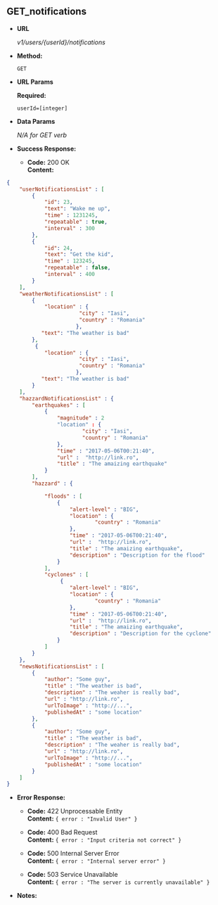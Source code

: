**GET_notifications**
----
  

* **URL**

  _v1/users/{userId}/notifications_

* **Method:**
  
  `GET` 
  
*  **URL Params**

   **Required:**
 
   `userId=[integer]`


* **Data Params**

  _N/A for GET verb_

* **Success Response:** 

  * **Code:** 200 OK <br />
    **Content:** 
```json
{
    "userNotificationsList" : [
        {
            "id": 23,
            "text": "Wake me up",
            "time" : 1231245,
            "repeatable" : true,
            "interval" : 300
        },
        {
            "id": 24,
            "text": "Get the kid",
            "time" : 123245,
            "repeatable" : false,
            "interval" : 400
        }
    ],
    "weatherNotificationsList" : [
        {
            "location" : {
                       "city" : "Iasi",
                       "country" : "Romania"
                      },
           "text": "The weather is bad"
        },
         {
            "location" : {
                       "city" : "Iasi",
                       "country" : "Romania"
                      },
           "text": "The weather is bad"
        }
    ],
    "hazzardNotificationsList" : {
        "earthquakes" : [
            {
                "magnitude" : 2
                "location" : {
                        "city" : "Iasi",
                        "country" : "Romania"
                },
                "time" : "2017-05-06T00:21:40",
                "url" :  "http://link.ro",
                "title" : "The amaizing earthquake"
            }
        ],
        "hazzard" : {

            "floods" : [
                {
                    "alert-level" : "BIG",
                    "location" : {
                            "country" : "Romania"
                    },
                    "time" : "2017-05-06T00:21:40",
                    "url" :  "http://link.ro",
                    "title" : "The amaizing earthquake",
                    "description" : "Description for the flood"
                }
            ],
            "cyclones" : [
                 {
                    "alert-level" : "BIG",
                    "location" : {
                            "country" : "Romania"
                    },
                    "time" : "2017-05-06T00:21:40",
                    "url" :  "http://link.ro",
                    "title" : "The amaizing earthquake",
                    "description" : "Description for the cyclone"
                }
            ]
        }
    },
    "newsNotificationsList" : [
        {
            "author": "Some guy",
            "title" : "The weather is bad",
            "description" : "The weaher is really bad",
            "url" : "http://link.ro",
            "urlToImage" : "http://...",
            "publishedAt" : "some location"
        },
        {
            "author": "Some guy",
            "title" : "The weather is bad",
            "description" : "The weaher is really bad",
            "url" : "http://link.ro",
            "urlToImage" : "http://...",
            "publishedAt" : "some location"
        }
    ]   
}
```
 
* **Error Response:**

  * **Code:** 422 Unprocessable Entity <br />
    **Content:** `{ error : "Invalid User" }`

  * **Code:** 400 Bad Request <br />
    **Content:** `{ error : "Input criteria not correct" }`

  * **Code:** 500 Internal Server Error <br />
    **Content:** `{ error : "Internal server error" }`

  * **Code:** 503 Service Unavailable <br />
    **Content:** `{ error : "The server is currently unavailable" }`

* **Notes:**

 
